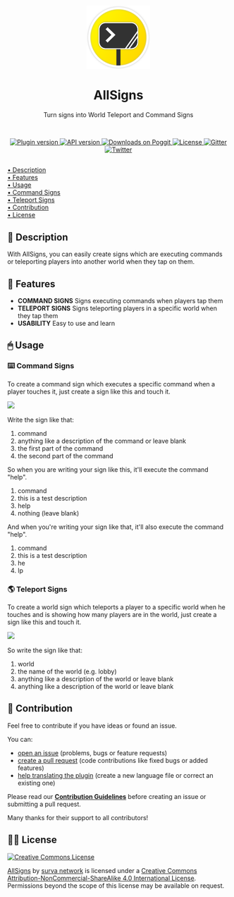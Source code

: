 <p align="center">
    <img src=".github/.media/logo.png" width="144px" height="144px">
</p>

<h1 align="center">AllSigns</h1>
<p align="center">Turn signs into World Teleport and Command Signs</p>

<br>

<p align="center">
    <a href="https://poggit.pmmp.io/p/AllSigns">
        <img src="https://poggit.pmmp.io/shield.state/AllSigns" alt="Plugin version">
    </a>
    <a href="https://github.com/pmmp/PocketMine-MP">
        <img src="https://poggit.pmmp.io/shield.api/AllSigns" alt="API version">
    </a>
    <a href="https://poggit.pmmp.io/p/AllSigns">
        <img src="https://poggit.pmmp.io/shield.dl/AllSigns" alt="Downloads on Poggit">
    </a>
    <a href="https://github.com/survanetwork/AllSigns/blob/master/LICENSE">
        <img src="https://img.shields.io/badge/license-CC--BY--NC--SA--4.0-orange.svg" alt="License">
    </a>
    <a href="https://gitter.im/survanetwork/AllSigns">
        <img src="https://img.shields.io/gitter/room/survanetwork/AllSigns.svg" alt="Gitter">
    </a>
    <a href="https://twitter.com/survanetwork">
        <img src="https://img.shields.io/twitter/url?label=SURVA%20network%20on%20Twitter&style=social&url=https%3A%2F%2Ftwitter.com%2Fsurvanetwork" alt="Twitter">
    </a>
</p>

##

[• Description](#-description)  
[• Features](#-features)  
[• Usage](#-usage)  
[• Command Signs](#%EF%B8%8F-command-signs)  
[• Teleport Signs](#-teleport-signs)  
[• Contribution](#-contribution)  
[• License](#%EF%B8%8F-license)

## 📙 Description
With AllSigns, you can easily create signs which are executing commands or teleporting players into another world when they tap on them.

## 🎁 Features
- **COMMAND SIGNS** Signs executing commands when players tap them
- **TELEPORT SIGNS** Signs teleporting players in a specific world when they tap them
- **USABILITY** Easy to use and learn

## 🖱 Usage
### ⌨️ Command Signs
To create a command sign which executes a specific command when a player touches it, just create a sign like this and touch it.

![](http://i.imgur.com/1EqidAN.png)

Write the sign like that:  
1. command  
2. anything like a description of the command or leave blank 
3. the first part of the command  
4. the second part of the command  

So when you are writing your sign like this, it'll execute the command "help". 
1. command
2. this is a test description 
3. help  
4. nothing (leave blank) 

And when you're writing your sign like that, it'll also execute the command "help".  
1. command
2. this is a test description 
3. he  
4. lp 

### 🌎 Teleport Signs
To create a world sign which teleports a player to a specific world when he touches and is showing how many players are in the world, just create a sign like this and touch it.

![](http://i.imgur.com/UbEQBJE.png)

So write the sign like that:  
1. world  
2. the name of the world (e.g. lobby) 
3. anything like a description of the world or leave blank  
4. anything like a description of the world or leave blank 

## 🙋‍ Contribution
Feel free to contribute if you have ideas or found an issue.

You can:
- [open an issue](https://github.com/survanetwork/AllSigns/issues) (problems, bugs or feature requests)
- [create a pull request](https://github.com/survanetwork/AllSigns/pulls) (code contributions like fixed bugs or added features)
- [help translating the plugin](https://github.com/survanetwork/AllSigns/tree/master/resources/languages) (create a new language file or correct an existing one)

Please read our **[Contribution Guidelines](CONTRIBUTING.md)** before creating an issue or submitting a pull request.

Many thanks for their support to all contributors!

## 👨‍⚖️ License
[![Creative Commons License](https://i.creativecommons.org/l/by-nc-sa/4.0/88x31.png)](http://creativecommons.org/licenses/by-nc-sa/4.0/)

[AllSigns](https://github.com/survanetwork/AllSigns) by [surva network](https://github.com/survanetwork) is licensed under a [Creative Commons Attribution-NonCommercial-ShareAlike 4.0 International License](http://creativecommons.org/licenses/by-nc-sa/4.0/). Permissions beyond the scope of this license may be available on request.
